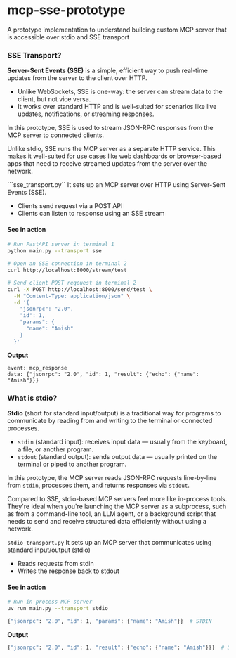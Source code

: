# mcp-sse-prototype
A prototype implementation to understand building custom MCP server that is accessible over stdio and SSE transport  

### SSE Transport?

**Server-Sent Events (SSE)** is a simple, efficient way to push real-time updates from the server to the client over HTTP. 
- Unlike WebSockets, SSE is one-way: the server can stream data to the client, but not vice versa. 
- It works over standard HTTP and is well-suited for scenarios like live updates, notifications, or streaming responses.


In this prototype, SSE is used to stream JSON-RPC responses from the MCP server to connected clients.

Unlike stdio, SSE runs the MCP server as a separate HTTP service. This makes it well-suited for use cases like web dashboards or browser-based apps that need to receive streamed updates from the server over the network.

```sse_transport.py``
It sets up an MCP server over HTTP using Server-Sent Events (SSE).
- Clients send request via a POST API
- Clients can listen to response using an SSE stream

#### See in action
```bash
# Run FastAPI server in terminal 1
python main.py --transport sse

# Open an SSE connection in terminal 2
curl http://localhost:8000/stream/test

# Send client POST reqeuest in terminal 2
curl -X POST http://localhost:8000/send/test \
  -H "Content-Type: application/json" \
  -d '{
    "jsonrpc": "2.0",
    "id": 1,
    "params": {
      "name": "Amish"
    }
  }'
```
**Output**
```
event: mcp_response
data: {"jsonrpc": "2.0", "id": 1, "result": {"echo": {"name": "Amish"}}}
```

### What is stdio?

**Stdio** (short for standard input/output) is a traditional way for programs to communicate by reading from and writing to the terminal or connected processes.
- `stdin` (standard input): receives input data — usually from the keyboard, a file, or another program.
- `stdout` (standard output): sends output data — usually printed on the terminal or piped to another program.

In this prototype, the MCP server reads JSON-RPC requests line-by-line from `stdin`, processes them, and returns responses via `stdout`. 

Compared to SSE, stdio-based MCP servers feel more like in-process tools. They're ideal when you're launching the MCP server as a subprocess, such as from a command-line tool, an LLM agent, or a background script that needs to send and receive structured data efficiently without using a network.

```stdio_transport.py```
It sets up an MCP server that communicates using standard input/output (stdio)
- Reads requests from stdin
- Writes the response back to stdout

#### See in action
```bash
# Run in-process MCP server
uv run main.py --transport stdio

{"jsonrpc": "2.0", "id": 1, "params": {"name": "Amish"}}  # STDIN

```
**Output**
```bash
{"jsonrpc": "2.0", "id": 1, "result": {"echo": {"name": "Amish"}}}  # STDOUT
```
